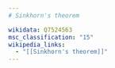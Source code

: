 ```yaml
---
# Sinkhorn's theorem

wikidata: Q7524563
msc_classification: "15"
wikipedia_links:
  - "[[Sinkhorn's theorem]]"
---
```

